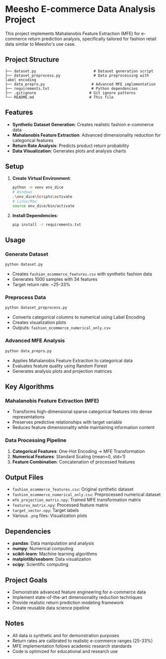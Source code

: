 # Meesho E-commerce Data Analysis Project

This project implements Mahalanobis Feature Extraction (MFE) for e-commerce return prediction analysis, specifically tailored for fashion retail data similar to Meesho's use case.

## Project Structure

```
├── dataset.py                          # Dataset generation script
├── dataset_preprocess.py               # Data preprocessing with label encoding
├── data_prepro.py                     # Advanced MFE implementation
├── requirements.txt                   # Python dependencies
├── .gitignore                        # Git ignore patterns
└── README.md                         # This file
```

## Features

- **Synthetic Dataset Generation**: Creates realistic fashion e-commerce data
- **Mahalanobis Feature Extraction**: Advanced dimensionality reduction for categorical features
- **Return Rate Analysis**: Predicts product return probability
- **Data Visualization**: Generates plots and analysis charts

## Setup

1. **Create Virtual Environment**:
   ```bash
   python -m venv env_dice
   # Windows
   .\env_dice\Scripts\activate
   # Linux/Mac
   source env_dice/bin/activate
   ```

2. **Install Dependencies**:
   ```bash
   pip install -r requirements.txt
   ```

## Usage

### Generate Dataset
```bash
python dataset.py
```
- Creates `fashion_ecommerce_features.csv` with synthetic fashion data
- Generates 1000 samples with 34 features
- Target return rate: ~25-33%

### Preprocess Data
```bash
python dataset_preprocess.py
```
- Converts categorical columns to numerical using Label Encoding
- Creates visualization plots
- Outputs: `fashion_ecommerce_numerical_only.csv`

### Advanced MFE Analysis
```bash
python data_prepro.py
```
- Applies Mahalanobis Feature Extraction to categorical data
- Evaluates feature quality using Random Forest
- Generates analysis plots and projection matrices

## Key Algorithms

### Mahalanobis Feature Extraction (MFE)
- Transforms high-dimensional sparse categorical features into dense representations
- Preserves predictive relationships with target variable
- Reduces feature dimensionality while maintaining information content

### Data Processing Pipeline
1. **Categorical Features**: One-Hot Encoding → MFE Transformation
2. **Numerical Features**: Standard Scaling (mean=0, std=1)
3. **Feature Combination**: Concatenation of processed features

## Output Files

- `fashion_ecommerce_features.csv`: Original synthetic dataset
- `fashion_ecommerce_numerical_only.csv`: Preprocessed numerical dataset
- `mfe_projection_matrix.npy`: Trained MFE transformation matrix
- `features_matrix.npy`: Processed feature matrix
- `target_vector.npy`: Target labels
- Various `.png` files: Visualization plots

## Dependencies

- **pandas**: Data manipulation and analysis
- **numpy**: Numerical computing
- **scikit-learn**: Machine learning algorithms
- **matplotlib/seaborn**: Data visualization
- **scipy**: Scientific computing

## Project Goals

- Demonstrate advanced feature engineering for e-commerce data
- Implement state-of-the-art dimensionality reduction techniques
- Provide realistic return prediction modeling framework
- Create reusable data science pipeline

## Notes

- All data is synthetic and for demonstration purposes
- Return rates are calibrated to realistic e-commerce ranges (25-33%)
- MFE implementation follows academic research standards
- Code is optimized for educational and research use
